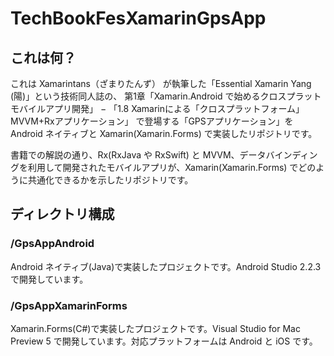 # TechBookFesXamarinGpsApp

## これは何？

これは Xamarintans（ざまりたんず） が執筆した「Essential Xamarin Yang (陽)」という技術同人誌の、
第1章「Xamarin.Android で始めるクロスプラットモバイルアプリ開発」 − 「1.8  Xamarinによる「クロスプラットフォーム」MVVM+Rxアプリケーション」 で登場する「GPSアプリケーション」を Android ネイティブと Xamarin(Xamarin.Forms) で実装したリポジトリです。

書籍での解説の通り、Rx(RxJava や RxSwift) と MVVM、データバインディングを利用して開発されたモバイルアプリが、Xamarin(Xamarin.Forms) でどのように共通化できるかを示したリポジトリです。



## ディレクトリ構成

### /GpsAppAndroid

Android ネイティブ(Java)で実装したプロジェクトです。Android Studio 2.2.3 で開発しています。

### /GpsAppXamarinForms

Xamarin.Forms(C#)で実装したプロジェクトです。Visual Studio for Mac Preview 5 で開発しています。対応プラットフォームは Android
 と iOS です。
